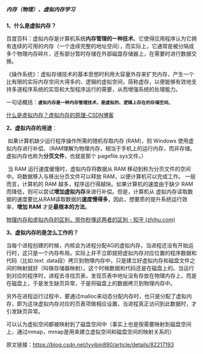 ##### 							内存（物理）、虚拟内存学习

**1、什么是虚拟内存？**

​	百度百科：虚拟内存是计算机系统**内存管理的一种技术**。它使得应用程序认为它拥有连续的可用的内存（一个连续完整的地址空间），而实际上，它通常是被分隔成多个物理内存碎片，还有部分暂时存储在外部磁盘存储器上，在需要时进行数据交换。

《操作系统》：虚拟存储技术的基本思想时利用大容量外存来扩充内存，产生一个比有限的实际内存空间大得多的、逻辑的虚拟空间，简称虚存，以便能够有效地支持多道程序系统的实现和大型程序运行的需要，从而增强系统的处理能力。

一句话概括：**`虚拟内存是一种内存管理技术，是虚拟的、逻辑上存在的存储空间`**。

[什么是虚拟内存？虚拟内存的原理-CSDN博客](https://blog.csdn.net/blankmargin/article/details/118534348)

**2、虚拟内存的用途**：

​		如果计算机缺少运行程序操作所需的随机存取内存 (RAM)，则 Windows 使用虚拟内存进行补偿、（RAM理解为物理内存，相当于手机上的运行内存，而非存储。虚拟内存也称为**分页文件**，也就是那个 pagefile.sys文件。）

​		当 RAM 运行速度缓慢时，虚拟内存将数据从 RAM 移动到称为分页文件的空间中。将数据移入与移出分页文件可以释放 RAM，以便计算机可以完成工作。 一般而言，计算机的 RAM 越多，程序运行得越快。如果计算机的速度由于缺少 RAM 而降低，则可以尝试**增加虚拟内存**来进行补偿。但是，计算机从 虚拟内存读取数据的速度要比从RAM读取数据的**速度慢得多**，因此，想要质的提升系统运行效率，**增加 RAM** 才是**最根本的方法**。

[物理内存和虚拟内存的区别，带你秒懂这两者的区别 - 知乎 (zhihu.com)](https://zhuanlan.zhihu.com/p/603229203)

**3、虚拟内存的是怎么工作的？**

​		当每个进程创建的时候，内核会为进程分配4G的虚拟内存，当进程还没有开始运行时，这只是一个内存布局。实际上并不立即就把虚拟内存对应位置的程序数据和代码（比如.text .data段）拷贝到物理内存中，只是建立好虚拟内存和磁盘文件之间的映射就好（叫做存储器映射）。这个时候数据和代码还是在磁盘上的。当运行到对应的程序时，进程去寻找页表，发现页表中地址没有存放在物理内存上，而是在磁盘上，于是发生缺页异常，于是将磁盘上的数据拷贝到物理内存中。

另外在进程运行过程中，要通过malloc来动态分配内存时，也只是分配了虚拟内存，即为这块虚拟内存对应的页表项做相应设置，当进程真正访问到此数据时，才引发缺页异常。

可以认为虚拟空间都被映射到了磁盘空间中（事实上也是按需要映射到磁盘空间上，通过mmap，mmap是用来建立虚拟空间和磁盘空间的映射关系的）

原文链接：https://blog.csdn.net/lvyibin890/article/details/82217193